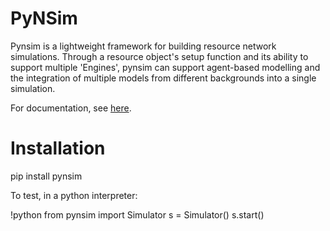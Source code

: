 PyNSim
========

Pynsim is a lightweight framework for building resource network simulations.
Through a resource object's setup function and its ability to support multiple 'Engines',
pynsim can support agent-based modelling and the integration of multiple models from different
backgrounds into a single simulation.

For documentation, see [here](http://umwrg.github.io/pynsim/).

Installation
============

pip install pynsim

To test, in a python interpreter:

  !python
  from pynsim import Simulator
  s = Simulator()
  s.start()
